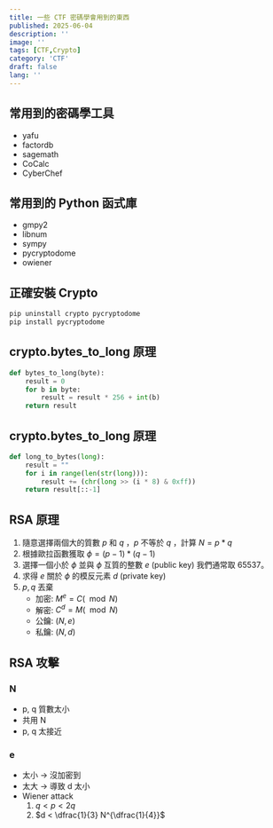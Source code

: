 ```yaml
---
title: 一些 CTF 密碼學會用到的東西
published: 2025-06-04
description: ''
image: ''
tags: [CTF,Crypto]
category: 'CTF'
draft: false 
lang: ''
---
```


## 常用到的密碼學工具
- yafu
- factordb
- sagemath
- CoCalc
- CyberChef

## 常用到的 Python 函式庫
- gmpy2
- libnum
- sympy
- pycryptodome
- owiener

## 正確安裝 Crypto
```python
pip uninstall crypto pycryptodome
pip install pycryptodome
```

## crypto.bytes_to_long 原理
```python
def bytes_to_long(byte):
    result = 0
    for b in byte:
        result = result * 256 + int(b)
    return result
```

## crypto.bytes_to_long 原理
```python
def long_to_bytes(long):
    result = ""
    for i in range(len(str(long))):
        result += (chr(long >> (i * 8) & 0xff))
    return result[::-1]
```

## RSA 原理

1. 隨意選擇兩個大的質數 $p$ 和 $q$ ，$p$ 不等於 $q$ ，計算 $N=p*q$
1. 根據歐拉函數獲取 $\phi=(p-1)*(q-1)$
2. 選擇一個小於 $\phi$ 並與 $\phi$ 互質的整數 $e$ (public key) 我們通常取 65537。
3. 求得 $e$ 關於 $\phi$ 的模反元素 $d$ (private key)
4. $p,q$ 丟棄
   - 加密: $M ^ e = C(\mod N)$
   - 解密: $C ^ d = M(\mod N)$
   - 公鑰: $(N , e)$
   - 私鑰: $(N , d)$


## RSA 攻擊
### N
- p, q 質數太小
- 共用 N
- p, q 太接近

### e
- 太小 -> 沒加密到
- 太大 -> 導致 d 太小
- Wiener attack 
    1. $q < p < 2q$
    2. $d < \dfrac{1}{3} N^{\dfrac{1}{4}}$
